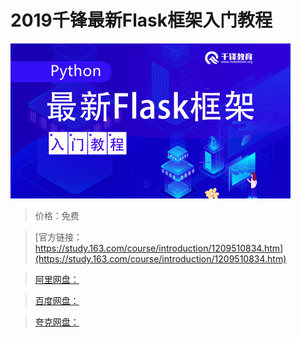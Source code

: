 # 2019千锋最新Flask框架入门教程

![img](../../../assets/study163/free/437294f41436407c9ff86f55dde3d1e1.jpg)

> 价格：免费

> [官方链接：https://study.163.com/course/introduction/1209510834.htm](https://study.163.com/course/introduction/1209510834.htm)

> [阿里网盘：]()

> [百度网盘：]()

> [夸克网盘：]()
